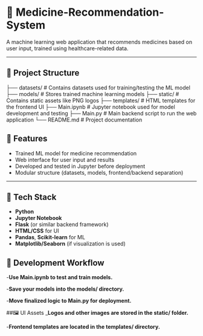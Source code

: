 # 💊 Medicine-Recommendation-System

A machine learning web application that recommends medicines based on user input, trained using healthcare-related data.

---

## 📁 Project Structure

├── datasets/ # Contains datasets used for training/testing the ML model
├── models/ # Stores trained machine learning models
├── static/ # Contains static assets like PNG logos
├── templates/ # HTML templates for the frontend UI
├── Main.ipynb # Jupyter notebook used for model development and testing
├── Main.py # Main backend script to run the web application
└── README.md # Project documentation

## 🚀 Features

- Trained ML model for medicine recommendation
- Web interface for user input and results
- Developed and tested in Jupyter before deployment
- Modular structure (datasets, models, frontend/backend separation)

---

## 🧰 Tech Stack

- **Python**
- **Jupyter Notebook**
- **Flask** (or similar backend framework)
- **HTML/CSS** for UI
- **Pandas**, **Scikit-learn** for ML
- **Matplotlib/Seaborn** (if visualization is used)

## 🧪 Development Workflow
-**Use Main.ipynb to test and train models.**

-**Save your models into the models/ directory.**

-**Move finalized logic to Main.py for deployment.**

##🖼️ UI Assets
_**Logos and other images are stored in the static/ folder.**

-**Frontend templates are located in the templates/ directory.**

